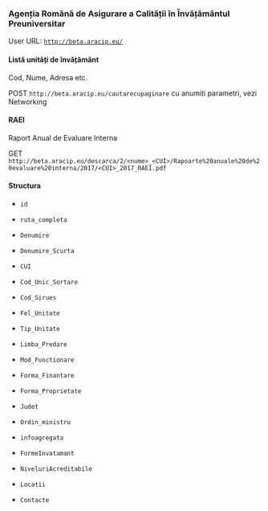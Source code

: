 ### Agenția Română de Asigurare a Calității în Învățământul Preuniversitar 

User URL: [`http://beta.aracip.eu/`](http://beta.aracip.eu/)

#### Listă unități de învățământ
Cod, Nume, Adresa etc.

POST `http://beta.aracip.eu/cautarecupaginare`
cu anumiti parametri, vezi Networking

#### RAEI
Raport Anual de Evaluare Interna

GET `http://beta.aracip.eu/descarca/2/<nume>_<CUI>/Rapoarte%20anuale%20de%20evaluare%20interna/2017/<CUI>_2017_RAEI.pdf`

#### Structura
- ```id```

- ```ruta_completa```

- ```Denumire```

- ```Denumire_Scurta```

- ```CUI```

- ```Cod_Unic_Sortare```

- ```Cod_Sirues```

- ```Fel_Unitate```

- ```Tip_Unitate```

- ```Limba_Predare```

- ```Mod_Functionare```

- ```Forma_Finantare```

- ```Forma_Proprietate```

- ```Judet```

- ```Ordin_ministru```

- ```infoagregata```

- ```FormeInvatamant```

- ```NiveluriAcreditabile```

- ```Locatii```

- ```Contacte```
